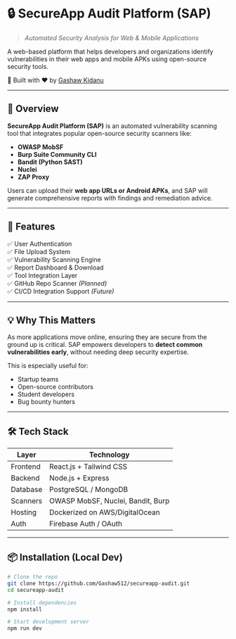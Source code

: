 # 🔒 SecureApp Audit Platform (SAP)  
> *Automated Security Analysis for Web & Mobile Applications*

A web-based platform that helps developers and organizations identify vulnerabilities in their web apps and mobile APKs using open-source security tools.

🔧 Built with ❤️ by [Gashaw Kidanu](https://github.com/Gashaw512)    

---

## 📌 Overview

**SecureApp Audit Platform (SAP)** is an automated vulnerability scanning tool that integrates popular open-source security scanners like:

- **OWASP MobSF**
- **Burp Suite Community CLI**
- **Bandit (Python SAST)**
- **Nuclei**
- **ZAP Proxy**

Users can upload their **web app URLs or Android APKs**, and SAP will generate comprehensive reports with findings and remediation advice.

---

## 🧩 Features

✅ User Authentication  
✅ File Upload System  
✅ Vulnerability Scanning Engine  
✅ Report Dashboard & Download  
✅ Tool Integration Layer  
✅ GitHub Repo Scanner *(Planned)*  
✅ CI/CD Integration Support *(Future)*

---

## 💡 Why This Matters

As more applications move online, ensuring they are secure from the ground up is critical. SAP empowers developers to **detect common vulnerabilities early**, without needing deep security expertise.

This is especially useful for:
- Startup teams
- Open-source contributors
- Student developers
- Bug bounty hunters

---

## 🛠 Tech Stack

| Layer      | Technology                        |
|------------|-----------------------------------|
| Frontend   | React.js + Tailwind CSS           |
| Backend    | Node.js + Express                 |
| Database   | PostgreSQL / MongoDB              |
| Scanners   | OWASP MobSF, Nuclei, Bandit, Burp |
| Hosting    | Dockerized on AWS/DigitalOcean    |
| Auth       | Firebase Auth / OAuth             |

---

## 📦 Installation (Local Dev)

```bash
# Clone the repo
git clone https://github.com/Gashaw512/secureapp-audit.git    
cd secureapp-audit

# Install dependencies
npm install

# Start development server
npm run dev
